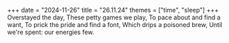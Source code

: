 +++
date = "2024-11-26"
title = "26.11.24"
themes = ["time", "sleep"]
+++
Overstayed the day,
These petty games we play,
To pace about and find a want,
To prick the pride and find a font,
Which drips a poisoned brew,
Until we're spent: our energies few.
